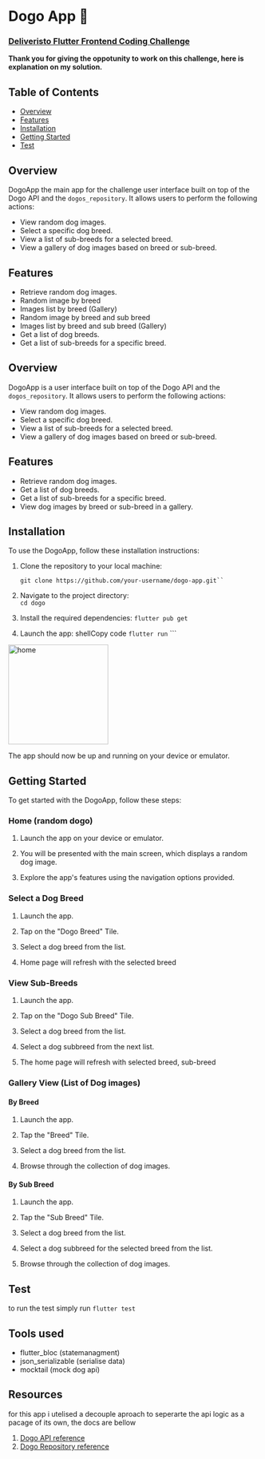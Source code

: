 
# Dogo App 🐾

### [Deliveristo Flutter Frontend Coding Challenge](https://github.com/andreaperinu/flutter-challenge#deliveristo-flutter-frontend-coding-challenge)
**Thank you for giving the oppotunity to work on this challenge, here is explanation on my solution.**

## Table of Contents

-  [Overview](#overview)
-  [Features](#features)
-  [Installation](#installation)
-  [Getting Started](#getting-started)
-  [Test](#test)

## Overview

DogoApp the main app for the challenge user interface built on top of the Dogo API and the `dogos_repository`. It allows users to perform the following actions:

  - View random dog images.
- Select a specific dog breed.
- View a list of sub-breeds for a selected breed.
- View a gallery of dog images based on breed or sub-breed.

  

## Features

  - Retrieve random dog images.
-   Random image by breed
-   Images list by breed (Gallery)
-   Random image by breed and sub breed
-   Images list by breed and sub breed (Gallery)
- Get a list of dog breeds.
- Get a list of sub-breeds for a specific breed.


  



## Overview

DogoApp is a user interface built on top of the Dogo API and the `dogos_repository`. It allows users to perform the following actions:

- View random dog images.
- Select a specific dog breed.
- View a list of sub-breeds for a selected breed.
- View a gallery of dog images based on breed or sub-breed.

## Features

- Retrieve random dog images.
- Get a list of dog breeds.
- Get a list of sub-breeds for a specific breed.
- View dog images by breed or sub-breed in a gallery.

## Installation

To use the DogoApp, follow these installation instructions:

1. Clone the repository to your local machine:

   ```shell
   git clone https://github.com/your-username/dogo-app.git`` 

2.  Navigate to the project directory:     
    `cd dogo`     
3.  Install the required dependencies:
    `flutter pub get` 
    
4.  Launch the app:
    shellCopy code
    `flutter run` ```

   <img src="https://github.com/codeswot/dogo/blob/main/assets/dogo.gif" alt="home" width="200"/>

The app should now be up and running on your device or emulator.

## Getting Started

To get started with the DogoApp, follow these steps:

### Home (random dogo)

1.  Launch the app on your device or emulator.
    
2.  You will be presented with the main screen, which displays a random dog image.
    
3.  Explore the app's features using the navigation options provided.
            

### Select a Dog Breed

1.  Launch the app.
    
2.  Tap on the "Dogo Breed" Tile.
    
3.  Select a dog breed from the list.
    
4.  Home page will refresh with the selected breed
    

### View Sub-Breeds

1.  Launch the app.
    
2.  Tap on the "Dogo Sub Breed" Tile.
    
3.  Select a dog breed from the list.

4. Select a dog subbreed from the next list.
    
5.  The home page will refresh with selected breed, sub-breed
    

### Gallery View (List of Dog images)
#### By Breed

1.  Launch the app.
    
2.  Tap  the "Breed" Tile.
    
3.  Select a dog breed from the list.
    
4.  Browse through the collection of dog images.

#### By Sub Breed

1.  Launch the app.
    
2.  Tap  the "Sub Breed" Tile.
    
3.  Select a dog breed from the list.
4. Select a dog subbreed for the selected breed from the list.
    
5.  Browse through the collection of dog images.

## Test
to run the test simply run
```flutter test```


## Tools used
- flutter_bloc (statemanagment)
- json_serializable (serialise data)
- mocktail (mock dog api)

## Resources
for this app i utelised a decouple aproach to seperarte the api logic as a pacage of its own, the docs are bellow
1. [Dogo API reference](https://github.com/codeswot/dogo/tree/main/packages/dogo_api)
2. [Dogo Repository reference](https://github.com/codeswot/dogo/tree/main/packages/dogos_repository)
